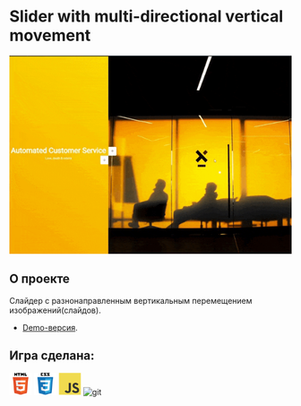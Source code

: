 # Slider with multi-directional vertical movement

<p align="center"><img src="https://github.com/AndreyKhailov/slider-js/blob/master/beatyfull%20slider.gif" max-width="800" alt="gif"></p>

## О проекте

  Слайдер с разнонаправленным вертикальным перемещением изображений(слайдов).

- [Demo-версия](https://andreykhailov.github.io/slider-js/).

## Игра сделана:

<p align="left"> 
  <img src="https://raw.githubusercontent.com/devicons/devicon/master/icons/html5/html5-original-wordmark.svg" alt="html5" width="40" height="40"/>
  <img src="https://raw.githubusercontent.com/devicons/devicon/master/icons/css3/css3-original-wordmark.svg" alt="css3" width="40" height="40"/>
  <img src="https://raw.githubusercontent.com/devicons/devicon/master/icons/javascript/javascript-original.svg" alt="javascript" width="40" height="40"/>
  <img src="https://www.vectorlogo.zone/logos/git-scm/git-scm-icon.svg" alt="git" width="40" height="40"/>
</p>
